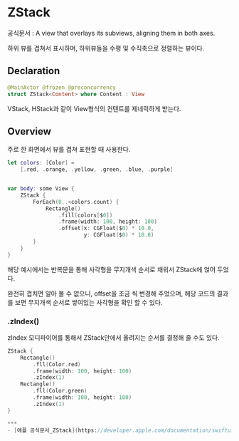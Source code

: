 # ZStack
공식문서 :
     A view that overlays its subviews, aligning them in both axes.

하위 뷰를 겹쳐서 표시하며, 하위뷰들을 수평 및 수직축으로 정렬하는 뷰이다.

## Declaration
```swift
@MainActor @frozen @preconcurrency
struct ZStack<Content> where Content : View
```

VStack, HStack과 같이 View형식의 컨텐트를 제네릭하게 받는다.

## Overview
주로 한 화면에서 뷰를 겹쳐 표현할 때 사용한다.
```swift
let colors: [Color] =
    [.red, .orange, .yellow, .green, .blue, .purple]


var body: some View {
    ZStack {
        ForEach(0..<colors.count) {
            Rectangle()
                .fill(colors[$0])
                .frame(width: 100, height: 100)
                .offset(x: CGFloat($0) * 10.0,
                        y: CGFloat($0) * 10.0)
        }
    }
}
```
해당 예시에서는 반복문을 통해 사각형을 무지개색 순서로 채워서 ZStack에 얹어 두었다.

완전히 겹치면 알아 볼 수 없으니, offset을 조금 씩 변경해 주었으며, 해당 코드의 결과를 보면 무지개색 순서로 쌓여있는 사각형을 확인 할 수 있다.

### .zIndex()
zIndex 모디파이어를 통해서 ZStack안에서 올려지는 순서를 결정해 줄 수도 있다.
```swift
ZStack {
    Rectangle()
        .fll(Color.red)
        .frame(width: 100, height: 100)
        .zIndex(1)
    Rectangle()
        .fll(Color.green)
        .frame(width: 100, height: 100)
        .zIndex(1)
}

***
- [애플 공식문서_ZStack](https://developer.apple.com/documentation/swiftui/ZStack) 
